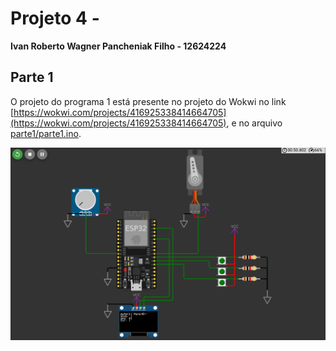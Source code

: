 # Projeto 4 - 

**Ivan Roberto Wagner Pancheniak Filho - 12624224**

## Parte 1

O projeto do programa 1 está presente no projeto do Wokwi no link [https://wokwi.com/projects/416925338414664705](https://wokwi.com/projects/416925338414664705), e no arquivo [parte1/parte1.ino](parte1.ino).

![parte1](parte1.png)



